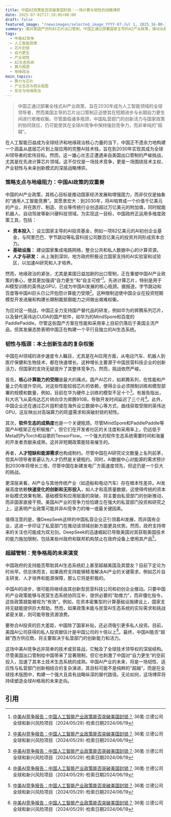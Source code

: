 ```yaml
---
title: 中国AI政策能否突破美国封锁：一场计算与韧性的战略博弈
date: 2025-07-01T17:10:05+08:00
draft: false
featured_image: "/newsimages/selected_image_YYYY-07-Jul 1, 2025_16-00-18-127.jpg"
summary: 面对美国严厉的AI芯片出口管制，中国正通过部署国家主导的AI产业政策，推动从硬件到软件的全栈式“自力更生”，旨在实现2030年成为全球AI领导者的目标。尽管面临芯片性能、软件生态和人才培养等多重瓶颈，但私营部门的创新活力与国家政策的协同，正促使中国AI产业发展出独特的韧性，使其在全球地缘政治博弈中保持竞争力，而非简单地寻求超越。
tags: 
  - 中美AI竞争
  - 人工智能政策
  - 芯片封锁
  - 自力更生
  - 产业韧性
  - AI生态系统
  - 算力瓶颈
  - 地缘政治
main_topics: 
  - 算力与芯片
  - 产业生态与商业版图
  - 安全与地缘政治
---
```


> 中国正通过部署全栈式AI产业政策，旨在2030年成为人工智能领域的全球领导者，然而美国主导的芯片出口管制正迫使其在短期进步与长期自力更生间进行艰难权衡。尽管面临诸多瓶颈，中国私营部门的创新活力与国家政策的协同效应，仍可能使其在全球AI竞争中保持强劲竞争力，而非单纯的“超越”。

在人工智能日益成为全球经济和地缘政治核心力量的当下，中国正不遗余力地构建一个涵盖从底层芯片到上层应用的完整AI技术栈，旨在到2030年实现其成为全球AI领导者的宏伟目标。然而，这一雄心壮志正遭遇来自美国出口管制的严峻挑战，尤其是在先进计算芯片领域。这不仅仅是一场技术竞争，更是一场围绕技术主权、产业韧性与未来创新模式的深层战略博弈。

### 策略支点与地缘阻力：中国AI政策的双重奏

中国的AI产业政策，其核心目标是推动国家经济发展和增强国力，而非仅仅是抽象的“通用人工智能竞赛”。其愿景宏大：到2030年，将AI培育成一个价值千亿美元的产业，并在医疗、制造、农业等传统行业创造超过万亿美元的附加值，同时赋能机器人、自动驾驶等新兴硬科技领域。为实现这一目标，中国政府正运用多维度政策工具，包括：

*   **资本投入：** 设立国家主导的AI投资基金，例如一项82亿美元的AI初创企业基金，与阿里巴巴、字节跳动等私营科技公司数百亿美元的投资共同形成资本合力。
*   **基础设施：** 建设国家集成电路网络，整合公共和私人数据中心的计算资源。
*   **人才与研发：** 从上海到深圳，地方政府积极设立国家支持的AI实验室和试验区，以加速AI研究和人才培养。

然而，地缘政治的紧张，尤其是美国日益加剧的出口管制，正在重塑中国AI产业政策的重心，使其更加强调“自力更生”和“自主可控”[^1]。先进计算芯片，特别是用于AI模型训练的英伟达GPU，已成为中国AI发展的核心瓶颈。据报道，字节跳动和百度等中国AI巨头已公开抱怨计算能力受限[^1]。这种限制迫使中国企业在投资短期模型开发进展和构建长期制裁抵御能力之间做出艰难权衡。

为应对这一挑战，中国正全力支持国产替代品的研发，例如华为的昇腾系列芯片，以及替代英伟达CUDA的国产软件，如华为的MindSpore和百度的PaddlePaddle。尽管这些国产方案在性能和采用率上目前仍落后于美国主流产品，但其发展态势表明中国正在构建一个平行且独立的AI生态系统。

### 韧性与瓶颈：本土创新生态的复杂权衡

中国在AI领域的进步速度令人瞩目，尤其是在AI应用方面，从电动汽车、机器人到医疗保健和生物技术，都在快速增长。这种增长主要源于中国民营科技企业的创新活力，但国家的支持无疑提升了其整体竞争力。然而，挑战依然严峻。

首先，**核心计算能力的受限**是最大的痛点。国产AI芯片，如昇腾系列，在性能和产量上仍有提升空间。对这些性能较弱芯片的依赖，使得企业必须限制训练和模型部署的规模和数量，例如，目前在华为硬件上训练的模型不足十个[^1]。有报告指出，科大讯飞从英伟达芯片转向华为昇腾910B，导致开发时间延迟了三个月[^1]。此外，中国企业还在通过芯片囤积或在海外设立数据中心等方式，曲线获取受限的英伟达GPU，这反映出对高端算力的旺盛需求和突破封锁的韧性。

其次，**软件生态的成熟度**也是一个关键瓶颈。尽管MindSpore和PaddlePaddle等国产AI框架正在积极推广，但它们在开发者社区的关注度和采用率上，仍远低于Meta的PyTorch和谷歌的TensorFlow。一个强大的软件生态系统需要时间和海量的开发者贡献来成熟，这并非短期政策能轻易催生的。

再者，**人才短缺和能源需求**也构成制约。尽管中国在AI研究论文数量上名列前茅，但其AI领导者普遍认为人才仍然是关键瓶约。同时，AI数据中心对能源的需求预计到2030年将增长三倍，尽管中国在新建发电厂方面速度领先，但这仍是一个巨大的挑战。

更深层来看，AI产业与其他传统产业（如造船和电动汽车）存在根本性差异。AI发展高度依赖**快速变化的创新和无形投入**，如人才和高质量数据，这使得传统的资本补贴模式效果有限。基础模型和应用层面的突破，将主要由私营部门的创新推动，而非国家直接干预。美国AI产业的竞争力恰恰建立在强大的私营部门投资和研究之上，这表明产业政策可能并非AI竞争力的唯一或最关键因素。

值得注意的是，像DeepSeek这样的中国私营企业正引领着AI发展，而非国有企业，这进一步印证了私营部门在推动该领域创新方面更具优势。然而，政府支持带来的关注也可能成为双刃剑。DeepSeek的迅速崛起已导致美国对其获取美国技术的能力施加限制，包括某些州政府和联邦机构禁止在政府设备上使用其产品[^1]。

### 超越管制：竞争格局的未来演变

中国政府的支持能否帮助其AI生态系统赶上甚至超越美国及其盟友？目前下定论为时尚早。但总体而言，如果政府支持能够精准解决AI产业的关键需求，例如芯片自主研发、人才培养和能源保障，那么它将是积极的。

中国AI的进步，很可能将继续由其创新型民营科技公司和初创企业推动。只要中国的产业政策能够与民营生态系统协同互补，提供必要的“助推力”，而非僵化指令，这些政策就能被视为“有效”。例如，在资本密集型的计算基础设施建设上，国家支持无疑能提供巨大帮助。然而，如果政策未能与民营AI生态系统的实际需求和挑战紧密关联，则可能导致资源浪费。

要弥合AI投资的巨大差距，中国除了国家补贴，还必须吸引更多私人投资。目前，美国AI公司获得的私人投资据估计是中国公司的十倍以上[^1]。最终，中国AI能否“超越”西方供应商，将主要取决于私营部门的创新能力和活力。

这场中美AI竞争远非简单的技术或贸易战，它触及了全球技术领导权的深层结构。尽管美国出口管制给中国带来了显著限制，但它也刺激了中国对“自力更生”的空前投入，加速了其本土技术生态系统的成熟。中国AI产业的未来，将是一场韧性、适应性与私营部门创新相结合的复杂演进，其目标可能不是纯粹的“超越”，而是在全球技术版图中，构建一个强大且具有战略纵深的替代路径。无论如何，这场博弈将持续塑造全球AI格局的未来走向。

## 引用

[^1]: [中美AI竞争报告：中国人工智能产业政策能否突破美国封锁？](https://m.36kr.com/p/3359950668306820)·36氪·兰德公司全球和新兴风险项目（2024/05/29）·检索日期2024/06/19
[^2]: [中美AI競爭報告：中國人工智慧產業政策能否突破美國封鎖？](https://hao.cnyes.com/post/180159)·科技·（未知作者）（2024/05/29）·检索日期2024/06/19
[^3]: [从关税博弈到技术角力：中美AI未来决胜点全解析](https://m.36kr.com/p/3263936287335681)·36氪·（未知作者）（2024/03/13）·检索日期2024/06/19
[^4]: [【科技观察】美国能在人工智能竞赛中击败中国吗？](https://www.kerui.org/index.php?m=home&c=View&a=index&aid=985)·科睿研究院·（未知作者）（2024/05/16）·检索日期2024/06/19
[^5]: [环球圆桌对话：“中美人工智能决斗”是误导性叙事](http://www.china.com.cn/opinion2020/2025-06/04/content_117909592.shtml)·中国网·（未知作者）（2025/06/04）·检索日期2024/06/19
[^6]: [中美AI竞争报告：中国人工智能产业政策能否突破美国封锁？](https://mp.weixin.qq.com/s/wpTYMJdc3uh9CQ9KPpNjIA)·Internet Law Review·兰德公司全球和新兴风险项目（2024/05/29）·检索日期2024/06/19
